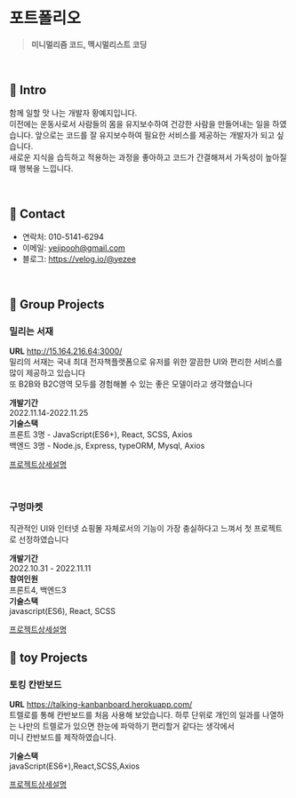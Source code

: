 # 포트폴리오
> **미니멀리즘 코드, 맥시멀리스트 코딩**

<br/>

## 📌 Intro
함께 일할 맛 나는 개발자 황예지입니다.     
이전에는 운동사로서 사람들의 몸을 유지보수하여 건강한 사람을 만들어내는 일을 하였습니다. 앞으로는 코드를 잘 유지보수하여 필요한 서비스를 제공하는 개발자가 되고 싶습니다.     
새로운 지식을 습득하고 적용하는 과정을 좋아하고 코드가 간결해져서 가독성이 높아질 때 행복을 느낍니다.     
  
<br/>

## 📌 Contact
* 연락처: 010-5141-6294
* 이메일: yejipooh@gmail.com
* 블로그: https://velog.io/@yezee

<br/>

## 📌 Group Projects
### 밀리는 서재
**URL** http://15.164.216.64:3000/        
밀리의 서재는 국내 최대 전자책플랫폼으로  유저를 위한 깔끔한 UI와 편리한 서비스를 많이 제공하고 있습니다     
또 B2B와 B2C영역 모두를 경험해볼 수 있는 좋은 모델이라고 생각했습니다  

**개발기간**     
2022.11.14-2022.11.25     
**기술스택**     
프론트 3명 - JavaScript(ES6+), React, SCSS, Axios     
백엔드 3명 - Node.js, Express, typeORM, Mysql, Axios     

[프로젝트상세설명](https://github.com/yezee-e/justcode-7-2nd-millieIslibrary-front)

<br/>

### 구멍마켓       
직관적인 UI와 인터넷 쇼핑몰 자체로서의 기능이 가장 충실하다고 느껴서 첫 프로젝트로 선정하였습니다

**개발기간**        
2022.10.31 - 2022.11.11       
**참여인원**        
프론트4, 백엔드3      
**기술스택**      
javascript(ES6), React, SCSS        

[프로젝트상세설명](https://velog.io/@yezee?tag=%EA%B5%AC%EB%A9%8D%EB%A7%88%EC%BC%93%ED%94%84%EB%A1%9C%EC%A0%9D%ED%8A%B8)

## 📌 toy Projects
### 토킹 칸반보드    
**URL** https://talking-kanbanboard.herokuapp.com/   
트렐로를 통해 칸반보드를 처음 사용해 보았습니다. 하루 단위로 개인의 일과를 나열하는 나만의 트렐로가 있으면 한눈에 파악하기 편리할거 같다는 생각에서            
미니 칸반보드를 제작하였습니다.

**기술스택**      
javaScript(ES6+),React,SCSS,Axios     

[프로젝트상세설명](https://github.com/yezee-e/kanban-board)


